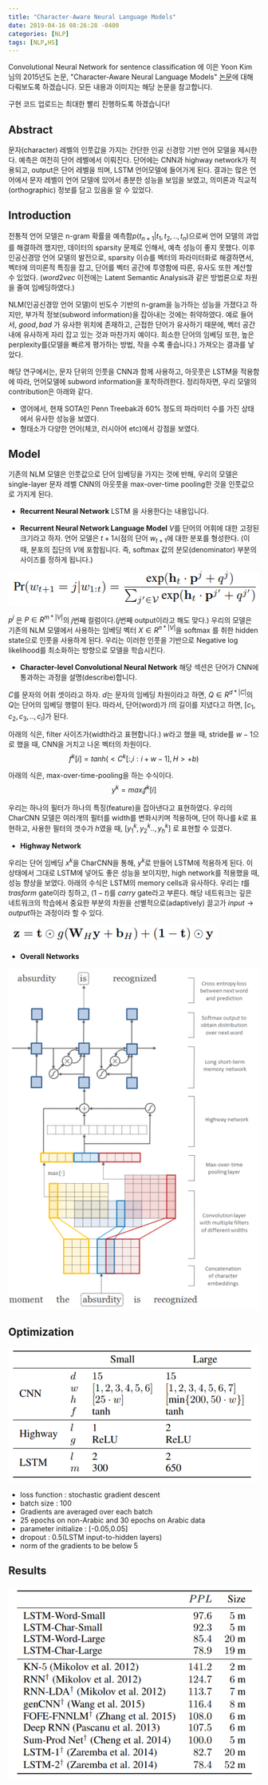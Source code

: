 ```yaml
---
title: "Character-Aware Neural Language Models"
date: 2019-04-16 08:26:28 -0400
categories: [NLP]
tags: [NLP,HS]
---
```


Convolutional Neural Network for sentence classification 에 이은 Yoon Kim 님의 2015년도 논문, "Character-Aware Neural Language Models" [논문](https://arxiv.org/pdf/1508.06615.pdf)에 대해 다뤄보도록 하겠습니다. 모든 내용과 이미지는 해당 논문을 참고합니다.

구현 코드 업로드는 최대한 빨리 진행하도록 하겠습니다!

## Abstract

문자(character) 레벨의 인풋값을 가지는 간단한 인공 신경망 기반 언어 모델을 제시한다. 예측은 여전히 단어 레벨에서 이뤄진다. 단어에는 CNN과 highway network가 적용되고, output은 단어 레벨을 띄며, LSTM 언어모델에 들어가게 된다. 결과는 많은 언어에서 문자 레벨이 언어 모델에 있어서 충분한 성능을 보임을 보였고, 의미론과 직교적(orthographic) 정보를 담고 있음을 알 수 있었다.

## Introduction

전통적 언어 모델은 n-gram 확률을 예측함$p(t_{n+1}|t_{1},t_{2},..,t_{n})$으로써 언어 모델의 과업를 해결하려 했지만, 데이터의 sparsity 문제로 인해서, 예측 성능이 좋지 못했다. 이후 인공신경망 언어 모델의 발전으로, sparsity 이슈를 벡터의 파라미터화로 해결하면서, 벡터에 의미론적 특징을 잡고, 단어를 벡터 공간에 투영함에 따른, 유사도 또한 계산할 수 있었다. ($word2vec$ 이전에는 Latent Semantic Analysis과 같은 방법론으로 차원을 줄여 임베딩하였다.)

NLM(인공신경망 언어 모델)이 빈도수 기반의 n-gram을 능가하는 성능을 가졌다고 하지만, 부가적 정보(subword information)을 잡아내는 것에는 취약하였다. 예로 들어서, $good,bad$ 가 유사한 위치에 존재하고, 근접한 단어가 유사하기 때문에, 벡터 공간 내에 유사하게 자리 잡고 있는 것과 마찬가지 예이다. 희소한 단어의 임베딩 또한, 높은 perplexity를(모델을 빠르게 평가하는 방법, 작을 수록 좋습니다.) 가져오는 결과를 낳았다.

해당 연구에서는, 문자 단위의 인풋을 CNN과 함께 사용하고, 아웃풋은 LSTM을 적용함에 따라, 언어모델에 subword information을 포착하려한다. 정리하자면, 우리 모델의 contribution은 아래와 같다.
- 영어에서, 현재 SOTA인 Penn Treebak과 60% 정도의 파라미터 수를 가진 상태에서 유사한 성능을 보였다.
- 형태소가 다양한 언어(체코, 러시아어 etc)에서 강점을 보였다.

## Model
기존의 NLM 모델은 인풋값으로 단어 임베딩을 가지는 것에 반해, 우리의 모델은 single-layer 문자 레벨 CNN의 아웃풋을 max-over-time pooling한 것을 인풋값으로 가지게 된다.

- **Recurrent Neural Network**
LSTM 을 사용한다는 내용입니다.

- **Recurrent Neural Network Language Model**
$V$를 단어의 어휘에 대한 고정된 크기라고 하자. 언어 모델은 $t+1$시점의 단어 $w_{t+1}$에 대한 분포를 형성한다. (이 때, 분포의 집단의 $V$에 포함됩니다. 즉, softmax 값의 분모(denominator) 부분의 사이즈를 정하게 됩니다.)

<img src = "/images/post_img/markdown-img-paste-20190415212400276.png">

$p^{j}$ 은 $P ∈ R^{m*|V|}$의 $j$번째 컬럼이다.($j$번째 output이라고 해도 맞다.) 우리의 모델은 기존의 NLM 모델에서 사용하는 임베딩 벡터 $X ∈ R^{n*|V|}$을 softmax 를 취한 hidden state으로 인풋을 사용하게 된다. 우리는 이러한 인풋을 기반으로 Negative log likelihood를 최소화하는 방향으로 모델을 학습시킨다.

- **Character-level Convolutional Neural Network**
해당 섹션은 단어가 CNN에 통과하는 과정을 설명(describe)합니다.

$C$를 문자의 어휘 셋이라고 하자. $d$는 문자의 임베딩 차원이라고 하면, $Q ∈ R^{d*|C|}$의 $Q$는 단어의 임베딩 행렬이 된다. 따라서, 단어(word)가 $l$의 길이를 지녔다고 하면, $[c_{1},c_{2},c_{3},..,c_{l}]$가 된다.

아래의 식은, filter 사이즈가(width라고 표현합니다.) $w$라고 했을 때, stride를 $w-1$으로 했을 때, CNN을 거치고 나온 벡터의 차원이다.
$$f^{k}[i] = tanh(<C^{k}[:,i:i+w-1],H>+b)$$

아래의 식은, max-over-time-pooling을 하는 수식이다.
$$y^{k} = max_{i}f^{k}[i]$$

우리는 하나의 필터가 하나의 특징(feature)을 잡아낸다고 표현하였다. 우리의 CharCNN 모델은 여러개의 필터를 width를 변화시키며 적용하며, 단어 하나를 $k$로 표현하고, 사용한 필터의 갯수가 $h$였을 때, $[y_{1}^{k},y_{2}^{k}..,y_{h}^{k}]$ 로 표현할 수 있겠다.

- **Highway Network**

우리는 단어 임베딩 $x^{k}$을 CharCNN을 통해, $y^{k}$로 만들어 LSTM에 적용하게 된다. 이 상태에서 그대로 LSTM에 넣어도 좋은 성능을 보이지만, high network를 적용했을 때, 성능 향상을 보였다. 아래의 수식은 LSTM의 memory cells과 유사하다. 우리는 $t$를 $trasform$ gate이라 칭하고, $(1-t)$를 $carry$ gate라고 부른다. 해당 네트워크는 깊은 네트워크의 학습에서 중요한 부분의 차원을 선별적으로(adaptively) 끌고가 $input \rightarrow output$하는 과정이라 할 수 있다.

<img src = "/images/post_img/markdown-img-paste-20190415215341493.png">

- **Overall Networks**
<img src = "/images/post_img/markdown-img-paste-20190415211740854.png">

## Optimization

<img src = "/images/post_img/markdown-img-paste-20190415220044318.png">

- loss function :  stochastic gradient descent
- batch size : 100
- Gradients are averaged over each batch
- 25 epochs on non-Arabic and 30 epochs on Arabic data
- parameter initialize : [-0.05,0.05]
- dropout : 0.5(LSTM input-to-hidden layers)
- norm of the gradients to be below 5

## Results

<img src = "images/post_img/markdown-img-paste-20190415220127188.png">

